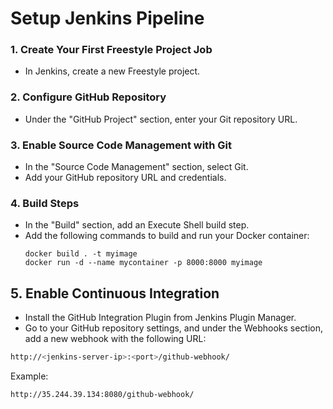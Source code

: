 # Setup Jenkins Pipeline

### 1. Create Your First Freestyle Project Job

- In Jenkins, create a new Freestyle project.

### 2. Configure GitHub Repository

- Under the "GitHub Project" section, enter your Git repository URL.

### 3. Enable Source Code Management with Git

- In the "Source Code Management" section, select Git.
- Add your GitHub repository URL and credentials.

### 4. Build Steps

- In the "Build" section, add an Execute Shell build step.
- Add the following commands to build and run your Docker container:
    ```shell
    docker build . -t myimage
    docker run -d --name mycontainer -p 8000:8000 myimage
    ```

## 5. Enable Continuous Integration

- Install the GitHub Integration Plugin from Jenkins Plugin Manager.
- Go to your GitHub repository settings, and under the Webhooks section, add a new webhook with the following URL:

```sh 
http://<jenkins-server-ip>:<port>/github-webhook/
```

Example:

```sh
http://35.244.39.134:8080/github-webhook/
```









 